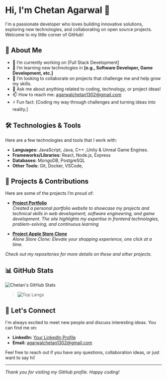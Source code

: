<!--
  Hi there, I'm Chetan Agarwal! Welcome to my GitHub profile. 
  This README is designed to give you an overview of my work, skills, and interests.
-->

# Hi, I'm Chetan Agarwal 👋

I'm a passionate developer who loves building innovative solutions, exploring new technologies, and collaborating on open source projects. Welcome to my little corner of GitHub!

## 🚀 About Me

- 🔭 I’m currently working on [Full Stack Development]
- 🌱 I’m learning new technologies in **[e.g., Software Developer, Game Development, etc.]**
- 👯 I’m looking to collaborate on projects that challenge me and help grow my skills.
- 💬 Ask me about anything related to coding, technology, or project ideas!
- 📫 How to reach me: [agarwalchetan1302@gmail.com](mailto:agarwalchetan1302@gmail.com)
- ⚡ Fun fact: [Coding my way through challenges and turning ideas into reality.]

## 🛠️ Technologies & Tools

Here are a few technologies and tools that I work with:

- **Languages:** JavaScript, Java, C++ ,Unity & Unreal Game Engines.
- **Frameworks/Libraries:** React, Node.js, Express
- **Databases:** MongoDB, PostgreSQL
- **Other Tools:** Git, Docker, VSCode,

## 💼 Projects & Contributions

Here are some of the projects I’m proud of:

- [**Project Portfolio**](https://github.com/Agarwalchetan/portfolio_web)  
  *Created a personal portfolio website to showcase my projects and technical skills in web development, software engineering, and game development. The site highlights my expertise in frontend technologies, problem-solving, and continuous learning*

- [**Project Apple Store Clone**](https://github.com/Agarwalchetan/apple-clone)  
  *Alone Store Clone: Elevate your shopping experience, one click at a time.*


_Check out my repositories for more details on these and other projects._

## 📊 GitHub Stats

![Chetan's GitHub Stats](https://github-readme-stats.vercel.app/api?username=Agarwalchetan&show_icons=true&theme=radical)


> 
> ![Top Langs](https://github-readme-stats.vercel.app/api/top-langs/?username=Agarwalchetan&layout=compact&theme=radical)

## 🤝 Let's Connect

I'm always excited to meet new people and discuss interesting ideas. You can find me on:

- **LinkedIn:** [Your LinkedIn Profile](https://www.linkedin.com/in/agarwalchetan10)
- **Email:** [agarwalchetan1302@gmail.com](mailto:agarwalchetan1302@gmail.com)

Feel free to reach out if you have any questions, collaboration ideas, or just want to say hi!

---

*Thank you for visiting my GitHub profile. Happy coding!*
